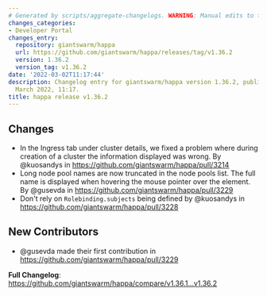 ```yaml
---
# Generated by scripts/aggregate-changelogs. WARNING: Manual edits to this files will be overwritten.
changes_categories:
- Developer Portal
changes_entry:
  repository: giantswarm/happa
  url: https://github.com/giantswarm/happa/releases/tag/v1.36.2
  version: 1.36.2
  version_tag: v1.36.2
date: '2022-03-02T11:17:44'
description: Changelog entry for giantswarm/happa version 1.36.2, published on 02
  March 2022, 11:17.
title: happa release v1.36.2
---
```


## Changes

* In the Ingress tab under cluster details, we fixed a problem where during creation of a cluster the information displayed was wrong. By @kuosandys in https://github.com/giantswarm/happa/pull/3214
* Long node pool names are now truncated in the node pools list. The full name is displayed when hovering the mouse pointer over the element. By @gusevda in https://github.com/giantswarm/happa/pull/3229
* Don't rely on `Rolebinding.subjects` being defined by @kuosandys in https://github.com/giantswarm/happa/pull/3228

## New Contributors

* @gusevda made their first contribution in https://github.com/giantswarm/happa/pull/3229

**Full Changelog**: https://github.com/giantswarm/happa/compare/v1.36.1...v1.36.2
